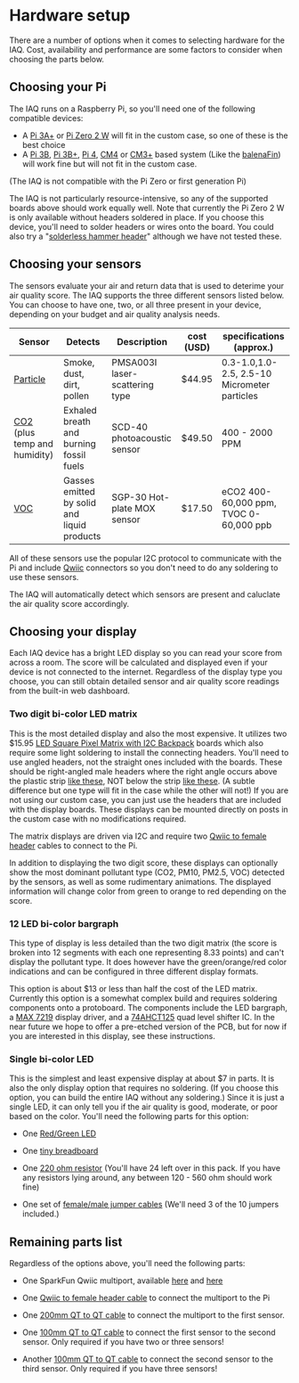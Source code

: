 # Hardware setup

There are a number of options when it comes to selecting hardware for the IAQ. Cost, availability and performance are some factors to consider when choosing the parts below.

## Choosing your Pi

The IAQ runs on a Raspberry Pi, so you'll need one of the following compatible devices:

- A [Pi 3A+](https://www.raspberrypi.com/products/raspberry-pi-3-model-a-plus/) or [Pi Zero 2 W](https://www.raspberrypi.com/products/raspberry-pi-zero-2-w/) will fit in the custom case, so one of these is the best choice
- A [Pi 3B](https://www.raspberrypi.com/products/raspberry-pi-3-model-b/), [Pi 3B+](https://www.raspberrypi.com/products/raspberry-pi-3-model-b-plus/), [Pi 4](https://www.raspberrypi.com/products/raspberry-pi-4-model-b/), [CM4](https://www.raspberrypi.com/products/compute-module-4/?variant=raspberry-pi-cm4001000) or [CM3+](https://www.raspberrypi.com/products/compute-module-3-plus/) based system (Like the [balenaFin](https://www.balena.io/fin/)) will work fine but will not fit in the custom case.

(The IAQ is not compatible with the Pi Zero or first generation Pi)  

The IAQ is not particularly resource-intensive, so any of the supported boards above should work equally well. Note that currently the Pi Zero 2 W is only available without headers soldered in place. If you choose this device, you'll need to solder headers or wires onto the board. You could also try a "[solderless hammer header](https://shop.pimoroni.com/products/gpio-hammer-header?variant=35643318026)" although we have not tested these.

## Choosing your sensors

The sensors evaluate your air and return data that is used to deterime your air quality score. The IAQ supports the three different sensors listed below. You can choose to have one, two, or all three present in your device, depending on your budget and air quality analysis needs.

| Sensor | Detects | Description | cost (USD) | specifications (approx.) |
| ------------ | ----------- | ----------- | ----------- | ----------- |
| [Particle](https://www.adafruit.com/product/4632) | Smoke, dust, dirt, pollen | PMSA003I laser-scattering type | $44.95 | 0.3-1.0,1.0-2.5, 2.5-10 Micrometer particles |
| [CO2](https://www.adafruit.com/product/5187) (plus temp and humidity) | Exhaled breath and burning fossil fuels | SCD-40 photoacoustic sensor | $49.50 | 400 - 2000 PPM |
| [VOC](https://www.adafruit.com/product/3709) | Gasses emitted by solid and liquid products  | SGP-30 Hot-plate MOX sensor | $17.50 | eCO2 400-60,000 ppm, TVOC 0-60,000 ppb |

All of these sensors use the popular I2C protocol to communicate with the Pi and include [Qwiic](https://www.sparkfun.com/qwiic) connectors so you don't need to do any soldering to use these sensors.

The IAQ will automatically detect which sensors are present and caluclate the air quality score accordingly.

## Choosing your display

Each IAQ device has a bright LED display so you can read your score from across a room. The score will be calculated and displayed even if your device is not connected to the internet. Regardless of the display type you choose, you can still obtain detailed sensor and air quality score readings from the built-in web dashboard.

### Two digit bi-color LED matrix

This is the most detailed display and also the most expensive. It utilizes two $15.95 [LED Square Pixel Matrix with I2C Backpack](https://www.adafruit.com/product/902) boards which also require some light soldering to install the connecting headers. You'll need to use angled headers, not the straight ones included with the boards. These should be right-angled male headers where the right angle occurs above the plastic strip [like these](https://www.amazon.com/gp/product/B07ZHG25NH/), NOT below the strip [like these](https://www.adafruit.com/product/1540). (A subtle difference but one type will fit in the case while the other will not!) If you are not using our custom case, you can just use the headers that are included with the display boards. These displays can be mounted directly on posts in the custom case with no modifications required.

The matrix displays are driven via I2C and require two [Qwiic to female header](https://www.adafruit.com/product/4397) cables to connect to the Pi. 

In addition to displaying the two digit score, these displays can optionally show the most dominant pollutant type (CO2, PM10, PM2.5, VOC) detected by the sensors, as well as some rudimentary animations. The displayed information will change color from green to orange to red depending on the score.

### 12 LED bi-color bargraph

This type of display is less detailed than the two digit matrix (the score is broken into 12 segments with each one representing 8.33 points) and can't display the pollutant type. It does however have the green/orange/red color indications and can be configured in three different display formats.

This option is about $13 or less than half the cost of the LED matrix. Currently this option is a somewhat complex build and requires soldering components onto a protoboard. The components include the LED bargraph, a [MAX 7219](https://www.adafruit.com/product/453) display driver, and a [74AHCT125](https://www.adafruit.com/product/1787) quad level shifter IC. In the near future we hope to offer a pre-etched version of the PCB, but for now if you are interested in this display, see these instructions.

### Single bi-color LED

This is the simplest and least expensive display at about $7 in parts. It is also the only display option that requires no soldering. (If you choose this option, you can build the entire IAQ without any soldering.) Since it is just a single LED, it can only tell you if the air quality is good, moderate, or poor based on the color. You'll need the following parts for this option:

- One [Red/Green LED](https://www.adafruit.com/product/4042)

- One [tiny breadboard](https://www.adafruit.com/product/65)

- One [220 ohm resistor](https://www.adafruit.com/product/2780) (You'll have 24 left over in this pack. If you have any resistors lying around, any between 120 - 560 ohm should work fine)

- One set of [female/male jumper cables](https://www.adafruit.com/product/5018) (We'll need 3 of the 10 jumpers included.)
## Remaining parts list

Regardless of the options above, you'll need the following parts:

- One SparkFun Qwiic multiport, available [here](https://www.adafruit.com/product/4861) and [here](https://www.sparkfun.com/products/18012)

- One [Qwiic to female header cable](https://www.adafruit.com/product/4397) to connect the multiport to the Pi

- One [200mm QT to QT cable](https://www.adafruit.com/product/4401) to connect the multiport to the first sensor.

- One [100mm QT to QT cable](https://www.adafruit.com/product/4210) to connect the first sensor to the second sensor. Only required if you have two or three sensors!

- Another [100mm QT to QT cable](https://www.adafruit.com/product/4210) to connect the second sensor to the third sensor. Only required if you have three sensors!
